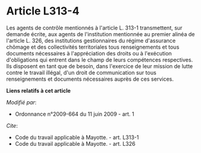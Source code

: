 # Article L313-4

Les agents de contrôle mentionnés à l'article L. 313-1 transmettent, sur demande écrite, aux agents de l'institution
mentionnée au premier alinéa de l'article L. 326, des institutions gestionnaires du régime d'assurance chômage et des
collectivités territoriales tous renseignements et tous documents nécessaires à l'appréciation des droits ou à l'exécution
d'obligations qui entrent dans le champ de leurs compétences respectives. Ils disposent en tant que de besoin, dans
l'exercice de leur mission de lutte contre le travail illégal, d'un droit de communication sur tous renseignements et
documents nécessaires auprès de ces services.

**Liens relatifs à cet article**

_Modifié par_:

  - Ordonnance n°2009-664 du 11 juin 2009 - art. 1

_Cite_:

  - Code du travail applicable à Mayotte. - art. L313-1
  - Code du travail applicable à Mayotte. - art. L326
